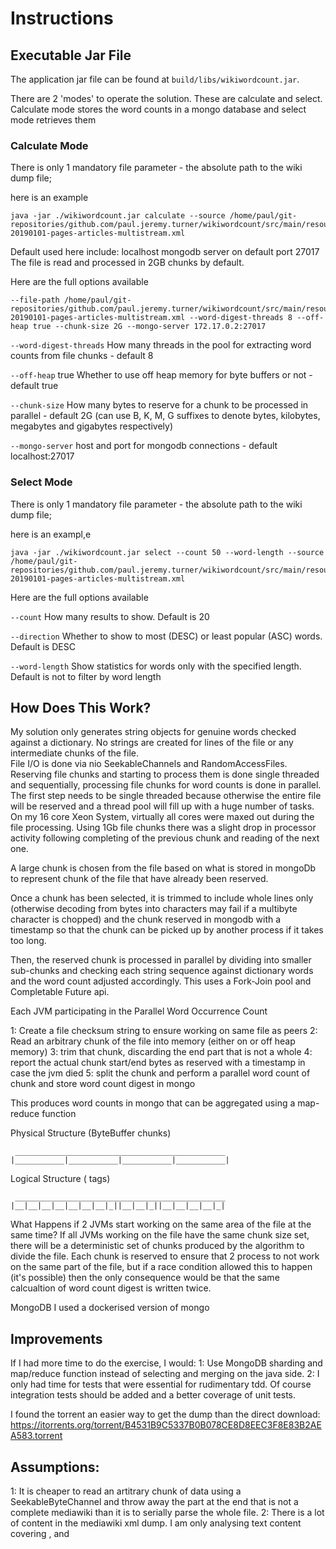 # Instructions

## Executable Jar File
The application jar file can be found at `build/libs/wikiwordcount.jar`.

There are 2 'modes' to operate the solution.  These are calculate and select.  Calculate mode stores the word counts in a mongo database and select mode retrieves them

### Calculate Mode

There is only 1 mandatory file parameter - the absolute path to the wiki dump file;

here is an example

```
java -jar ./wikiwordcount.jar calculate --source /home/paul/git-repositories/github.com/paul.jeremy.turner/wikiwordcount/src/main/resources/enwiki-20190101-pages-articles-multistream.xml 
```

Default used here include: localhost mongodb server on default port 27017
The file is read and processed in 2GB chunks by default.

Here are the full options available

```
--file-path /home/paul/git-repositories/github.com/paul.jeremy.turner/wikiwordcount/src/main/resources/enwiki-20190101-pages-articles-multistream.xml --word-digest-threads 8 --off-heap true --chunk-size 2G --mongo-server 172.17.0.2:27017
```

`--word-digest-threads` How many threads in the pool for extracting word counts from file chunks - default 8

`--off-heap` true Whether to use off heap memory for byte buffers or not - default true

`--chunk-size` How many  bytes to reserve for a chunk to be processed in parallel - default 2G (can use B, K, M, G suffixes to denote bytes, kilobytes, megabytes and gigabytes respectively)

`--mongo-server` host and port for mongodb connections - default localhost:27017


### Select Mode

There is only 1 mandatory file parameter - the absolute path to the wiki dump file;

here is an exampl,e

```
java -jar ./wikiwordcount.jar select --count 50 --word-length --source /home/paul/git-repositories/github.com/paul.jeremy.turner/wikiwordcount/src/main/resources/enwiki-20190101-pages-articles-multistream.xml
```
 
Here are the full options available

`--count` How many results to show.  Default is 20

`--direction` Whether to show to most (DESC) or least popular (ASC) words.  Default is DESC

`--word-length` Show statistics for words only with the specified length.  Default is not to filter by word length


## How Does This Work?

My solution only generates string objects for genuine words checked against a dictionary.  No strings are created for
lines of the file or any intermediate chunks of the file.  
File I/O is done via nio SeekableChannels and RandomAccessFiles.
Reserving file chunks and starting to process them is done single threaded and sequentially, processing file chunks for word counts is done in parallel.
The first step needs to be single threaded because otherwise the entire file will be reserved and a thread pool will fill up with a huge number of tasks.
On my 16 core Xeon System, virtually all cores were maxed out during the file processing.  Using 1Gb file chunks there was a slight drop in processor activity
following completing of the previous chunk and reading of the next one. 

A large chunk is chosen from the file based on what is stored in mongoDb to represent chunk of the file that have already been reserved.  

Once a chunk has been selected, it is trimmed to include whole lines only (otherwise decoding from bytes into characters may fail if a multibyte character is chopped)
and the chunk reserved in mongodb with a timestamp so that the chunk can be picked up by another process if it takes too long.

Then, the reserved chunk is processed in parallel by dividing into smaller sub-chunks and checking each string sequence against dictionary words and the word count adjusted accordingly.
This uses a Fork-Join pool and Completable Future api.


Each JVM participating in the Parallel Word Occurrence Count 

1: Create a file checksum string to ensure working on same file as peers
2: Read an arbitrary chunk of the file into memory (either on or off heap memory)
3: trim that chunk, discarding the end part that is not a whole <page>
4: report the actual chunk start/end bytes as reserved with a timestamp in case the jvm died
5: split the chunk and perform a parallel word count of chunk and store word count digest in mongo

This produces word counts in mongo that can be aggregated using a map-reduce function

Physical Structure (ByteBuffer chunks)
```
 _______________________________________________
|___________|___________|___________|___________|
```
Logical Structure (<page> tags)
```
 _______________________________________________
|__|__|__|__|__|__|__|_||__|__|_||__|__|__|__|_|
```

What Happens if 2 JVMs start working on the same area of the file at the same time?
If all JVMs working on the file have the same chunk size set, there will be a deterministic set of chunks produced by the algorithm to divide the file.
Each chunk is reserved to ensure that 2 process to not work on the same part of the file, but if a race condition allowed this to happen (it's possible)
then the only consequence would be that the same calcualtion of word count digest is written twice.


MongoDB
I used a dockerised version of mongo


## Improvements
If I had more time to do the exercise, I would:
1: Use MongoDB sharding and map/reduce function instead of selecting and merging on the java side.
2: I only had time for tests that were essential for rudimentary tdd.  Of course integration tests should be added and a better coverage of unit tests.

I found the torrent an easier way to get the dump than the direct download:
https://itorrents.org/torrent/B4531B9C5337B0B078CE8D8EEC3F8E83B2AEA583.torrent

## Assumptions:
1: It is cheaper to read an artitrary chunk of data using a SeekableByteChannel and throw away the part at the end that is not a complete mediawiki than it is to serially parse the whole file.
2: There is a lot of content in the mediawiki xml dump.  I am only analysing text content covering <comments>, <text> and <title> everything else is ignored.
3: There is no point xml-parsing the file, this would affect performance the xml compliance to the schema is irrelevant.


